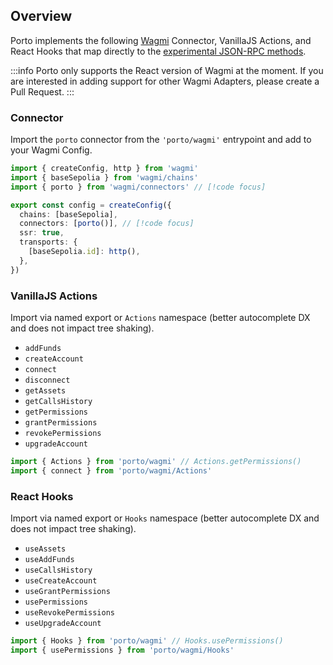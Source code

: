 ## Overview

Porto implements the following [Wagmi](https://github.com/wevm/wagmi) Connector, VanillaJS Actions, and React Hooks that map directly to the [experimental JSON-RPC methods](#json-rpc-reference).

:::info
Porto only supports the React version of Wagmi at the moment. If you are interested in adding support for other Wagmi Adapters, please create a Pull Request.
:::

### Connector

Import the `porto` connector from the `'porto/wagmi'` entrypoint and add to your Wagmi Config.

```ts
import { createConfig, http } from 'wagmi'
import { baseSepolia } from 'wagmi/chains'
import { porto } from 'wagmi/connectors' // [!code focus]

export const config = createConfig({
  chains: [baseSepolia],
  connectors: [porto()], // [!code focus]
  ssr: true,
  transports: {
    [baseSepolia.id]: http(),
  },
})
```

### VanillaJS Actions

Import via named export or `Actions` namespace (better autocomplete DX and does not impact tree shaking).

- `addFunds`
- `createAccount`
- `connect`
- `disconnect`
- `getAssets`
- `getCallsHistory`
- `getPermissions`
- `grantPermissions`
- `revokePermissions`
- `upgradeAccount`

```ts
import { Actions } from 'porto/wagmi' // Actions.getPermissions()
import { connect } from 'porto/wagmi/Actions'
```

### React Hooks

Import via named export or `Hooks` namespace (better autocomplete DX and does not impact tree shaking).

- `useAssets`
- `useAddFunds`
- `useCallsHistory`
- `useCreateAccount`
- `useGrantPermissions`
- `usePermissions`
- `useRevokePermissions`
- `useUpgradeAccount`

```ts
import { Hooks } from 'porto/wagmi' // Hooks.usePermissions()
import { usePermissions } from 'porto/wagmi/Hooks'
```
